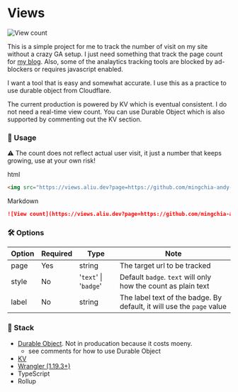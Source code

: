 # Views
![View count](https://views.aliu.dev?page=https://github.com/mingchia-andy-liu/views&label=Page%20Views)

This is a simple project for me to track the number of visit on my site without a crazy GA setup. I just need something that track the page count for [my blog](https://blog.aliu.dev). Also, some of the analaytics tracking tools are blocked by ad-blockers or requires javascript enabled.

I want a tool that is easy and somewhat accurate. I use this as a practice to use durable object from Cloudflare.

The current production is powered by KV which is eventual consistent. I do not need a real-time view count. You can use Durable Object which is also supported by commenting out the KV section.

### 🚀 Usage

⚠️ The count does not reflect actual user visit, it just a number that keeps growing, use at your own risk!

html
```html
<img src="https://views.aliu.dev?page=https://github.com/mingchia-andy-liu/views&label=Views>
```

Markdown
```md
![View count](https://views.aliu.dev?page=https://github.com/mingchia-andy-liu/views&label=Views)
```

### 🛠 Options

| Option | Required | Type | Note |
|---|---|---|---|
| page | Yes | string | The target url to be tracked |
| style | No | '`text`' \| '`badge`' | Default `badge`. `text` will only how the count as plain text |
| label | No | string | The label text of the badge. By default, it will use the `page` value  |

### 📗 Stack

- [Durable Object](https://developers.cloudflare.com/workers/learning/using-durable-objects). Not in producation because it costs moeny.
    - see comments for how to use Durable Object
- [KV](https://developers.cloudflare.com/workers/runtime-apis/kv/) 
- [Wrangler (1.19.3+)](https://github.com/cloudflare/wrangler)
- TypeScript
- Rollup
